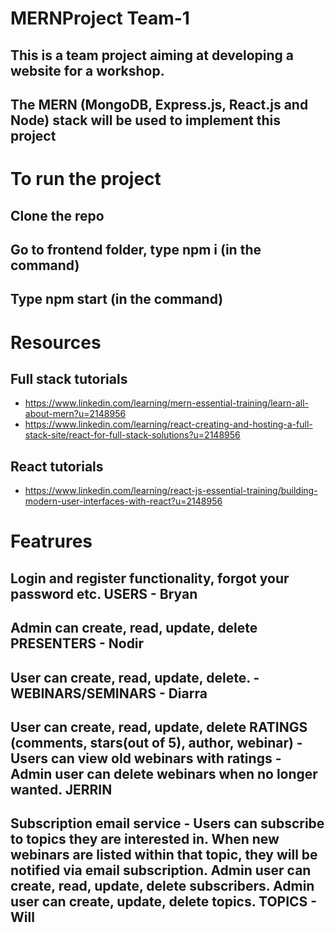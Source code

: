 # MERNProject Team-1
   ## This is a team project aiming at developing a website for a workshop.
   ## The MERN (MongoDB, Express.js, React.js and Node) stack will be used to implement this project
# To run the project
   ## Clone the repo
   ## Go to frontend folder, type npm i (in the command)
   ## Type npm start (in the command)
# Resources
  ## Full stack tutorials
   - https://www.linkedin.com/learning/mern-essential-training/learn-all-about-mern?u=2148956
   - https://www.linkedin.com/learning/react-creating-and-hosting-a-full-stack-site/react-for-full-stack-solutions?u=2148956
  ## React tutorials
   - https://www.linkedin.com/learning/react-js-essential-training/building-modern-user-interfaces-with-react?u=2148956

# Featrures
   ## Login and register functionality, forgot your password etc. USERS - Bryan
   ## Admin can create, read, update, delete PRESENTERS - Nodir
   ## User can create, read, update, delete. - WEBINARS/SEMINARS - Diarra
   ## User can create, read, update, delete RATINGS (comments, stars(out of 5), author, webinar) - Users can view old webinars with ratings - Admin user can delete   webinars when no longer wanted. JERRIN
   ## Subscription email service - Users can subscribe to topics they are interested in. When new webinars are listed within that topic, they will be notified via email subscription. Admin user can create, read, update, delete subscribers. Admin user can create, update, delete topics. TOPICS - Will
